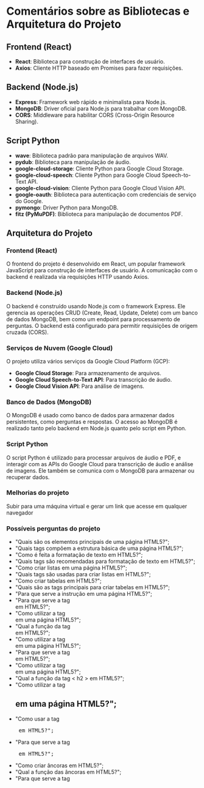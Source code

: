 # Comentários sobre as Bibliotecas e Arquitetura do Projeto

## Frontend (React)
- **React**: Biblioteca para construção de interfaces de usuário.
- **Axios**: Cliente HTTP baseado em Promises para fazer requisições.

## Backend (Node.js)
- **Express**: Framework web rápido e minimalista para Node.js.
- **MongoDB**: Driver oficial para Node.js para trabalhar com MongoDB.
- **CORS**: Middleware para habilitar CORS (Cross-Origin Resource Sharing).

## Script Python
- **wave**: Biblioteca padrão para manipulação de arquivos WAV.
- **pydub**: Biblioteca para manipulação de áudio.
- **google-cloud-storage**: Cliente Python para Google Cloud Storage.
- **google-cloud-speech**: Cliente Python para Google Cloud Speech-to-Text API.
- **google-cloud-vision**: Cliente Python para Google Cloud Vision API.
- **google-oauth**: Biblioteca para autenticação com credenciais de serviço do Google.
- **pymongo**: Driver Python para MongoDB.
- **fitz (PyMuPDF)**: Biblioteca para manipulação de documentos PDF.

## Arquitetura do Projeto

### Frontend (React)
O frontend do projeto é desenvolvido em React, um popular framework JavaScript para construção de interfaces de usuário. A comunicação com o backend é realizada via requisições HTTP usando Axios.

### Backend (Node.js)
O backend é construído usando Node.js com o framework Express. Ele gerencia as operações CRUD (Create, Read, Update, Delete) com um banco de dados MongoDB, bem como um endpoint para processamento de perguntas. O backend está configurado para permitir requisições de origem cruzada (CORS).

### Serviços de Nuvem (Google Cloud)
O projeto utiliza vários serviços da Google Cloud Platform (GCP):
- **Google Cloud Storage**: Para armazenamento de arquivos.
- **Google Cloud Speech-to-Text API**: Para transcrição de áudio.
- **Google Cloud Vision API**: Para análise de imagens.

### Banco de Dados (MongoDB)
O MongoDB é usado como banco de dados para armazenar dados persistentes, como perguntas e respostas. O acesso ao MongoDB é realizado tanto pelo backend em Node.js quanto pelo script em Python.

### Script Python
O script Python é utilizado para processar arquivos de áudio e PDF, e interagir com as APIs do Google Cloud para transcrição de áudio e análise de imagens. Ele também se comunica com o MongoDB para armazenar ou recuperar dados.

### Melhorias do projeto
Subir para uma máquina virtual e gerar um link que acesse em qualquer navegador 

### Possíveis perguntas do projeto
- "Quais são os elementos principais de uma página HTML5?";
- "Quais tags compõem a estrutura básica de uma página HTML5?";
- "Como é feita a formatação de texto em HTML5?";
- "Quais tags são recomendadas para formatação de texto em HTML5?";
- "Como criar listas em uma página HTML5?";
- "Quais tags são usadas para criar listas em HTML5?";
- "Como criar tabelas em HTML5?";
- "Quais são as tags principais para criar tabelas em HTML5?";
- "Para que serve a instrução <!DOCTYPE html> em uma página HTML5?";
- "Para que serve a tag <nav> em HTML5?";
- "Como utilizar a tag <nav> em uma página HTML5?";
- "Qual a função da tag <section> em HTML5?";
- "Como utilizar a tag <section> em uma página HTML5?";
- "Para que serve a tag <article> em HTML5?";
- "Como utilizar a tag <article> em uma página HTML5?";
- "Qual a função da tag < h2 > em HTML5?";
- "Como utilizar a tag <h2> em uma página HTML5?";
- "Como usar a tag <pre> em HTML5?";
- "Para que serve a tag <pre> em HTML5?";
- "Como criar âncoras em HTML5?";
- "Qual a função das âncoras em HTML5?";
- "Para que serve a tag <title> em HTML5?";
- "Qual a função da tag <title> em uma página HTML5?";
- "Para que serve a tag <header> em HTML5?";
- "Qual a função do header em uma página HTML5?";
- "O que colocar no <header> de uma página HTML5?";
- "Quais informações devem estar no <header> em HTML5?";
- "Para que serve a tag <footer> em HTML5?";
- "Qual a função do footer em uma página HTML5?";
- "O que colocar no <footer> de uma página HTML5?";
- "Quais informações devem estar no <footer> em HTML5?"

